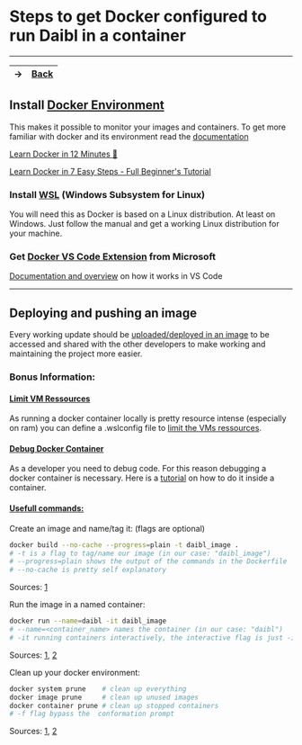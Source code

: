 # Steps to get Docker configured to run Daibl in a container

---
-> | [Back](/README.md)
-|-

## Install [Docker Environment](https://www.docker.com/)

This makes it possible to monitor your images and containers.
To get more familiar with docker and its environment read the [documentation](https://docs.docker.com/get-started/)

[Learn Docker in 12 Minutes 🐳](https://www.youtube.com/watch?v=YFl2mCHdv24)

[Learn Docker in 7 Easy Steps - Full Beginner's Tutorial](https://www.youtube.com/watch?v=gAkwW2tuIqE)

### Install [WSL](https://learn.microsoft.com/en-us/windows/wsl/install-manual) (Windows Subsystem for Linux)

You will need this as Docker is based on a Linux distribution. At least on Windows. Just follow the manual and get a working Linux distribution for your machine.

### Get [Docker VS Code Extension](https://marketplace.visualstudio.com/items?itemName=ms-azuretools.vscode-docker) from Microsoft

[Documentation and overview](https://code.visualstudio.com/docs/containers/overview) on how it works in VS Code

---

## Deploying and pushing an image

Every working update should be [uploaded/deployed in an image](https://www.youtube.com/watch?v=z58g7_dHeMA) to be accessed and shared with the other developers to make working and maintaining the project more easier.

### Bonus Information:

#### <ins>Limit VM Ressources</ins>

As running a docker container locally is pretty resource intense (especially on ram) you can define a .wslconfig file to [limit the VMs ressources](https://learn.microsoft.com/en-us/windows/wsl/wsl-config).

#### <ins>Debug Docker Container</ins>

As a developer you need to debug code. For this reason debugging a docker container is necessary. Here is a [tutorial](https://www.youtube.com/watch?v=qCCj7qy72Bg ) on how to do it inside a container.

#### <ins>Usefull commands:</ins>

Create an image and name/tag it: (flags are optional)

```sh
docker build --no-cache --progress=plain -t daibl_image .
# -t is a flag to tag/name our image (in our case: "daibl_image")
# --progress=plain shows the output of the commands in the Dockerfile
# --no-cache is pretty self explanatory
```

Sources: [1](https://docs.docker.com/get-started/)

Run the image in a named container:

```sh
docker run --name=daibl -it daibl_image
# --name=<container_name> names the container (in our case: "daibl")
# -it running containers interactively, the interactive flag is just -i, the extra -t (combined as -it above) is an option that allows you to connect to a shell like bash
``` 

Sources: [1](https://docs.docker.com/get-started/02_our_app/), [2](https://epcced.github.io/2020-12-08-Containers-Online/03-running-containers/index.html)

Clean up your docker environment:

```sh
docker system prune    # clean up everything
docker image prune     # clean up unused images
docker container prune # clean up stopped containers
# -f flag bypass the  conformation prompt
```

Sources: [1](https://docs.docker.com/config/pruning/), [2](https://www.freecodecamp.org/news/how-to-remove-all-docker-images-a-docker-cleanup-guide/)